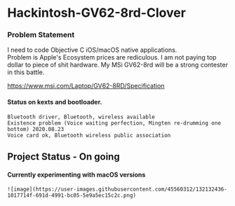 # Hackintosh-GV62-8rd-Clover

### Problem Statement
<p>
I need to code Objective C iOS/macOS native applications. <br>
Problem is Apple's Ecosystem prices are rediculous. I am not paying top dollar to piece of shit hardware. My MSi GV62-8rd will be a strong contester in this battle.   
</p>

https://www.msi.com/Laptop/GV62-8RD/Specification

#### Status on kexts and bootloader.
````
Bluetooth driver, Bluetooth, wireless available
Existence problem (Voice waiting perfection, Mingten re-drumming one bottom) 2020.08.23
Voice card ok, Bluetooth wireless public association
````

## Project Status - On going
#### Currently experimenting with macOS versions
````
![image](https://user-images.githubusercontent.com/45560312/132132436-1017714f-691d-4991-bc05-5e9a5ec15c2c.png)
````
